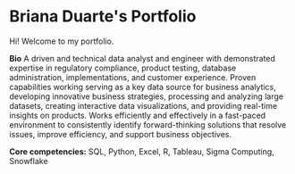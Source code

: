 # Briana Duarte's Portfolio

Hi! Welcome to my portfolio.

**Bio**
A driven and technical data analyst and engineer with demonstrated expertise in regulatory compliance, product testing, database administration, implementations, and customer experience. Proven capabilities working serving as a key data source for business analytics, developing innovative business strategies, processing and analyzing large datasets, creating interactive data visualizations, and providing real-time insights on products. Works efficiently and effectively in a fast-paced environment to consistently identify forward-thinking solutions that resolve issues, improve efficiency, and support business objectives.

**Core competencies:**
SQL, Python, Excel, R, Tableau, Sigma Computing, Snowflake

